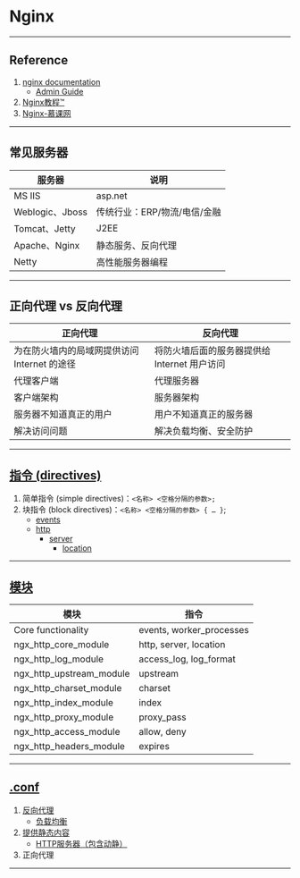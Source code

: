 # Nginx

---
## Reference
1. [nginx documentation](http://nginx.org/en/docs/)
    - [Admin Guide](https://docs.nginx.com/nginx/admin-guide/)
2. [Nginx教程™](https://www.yiibai.com/nginx)
3. [Nginx-慕课网](https://www.imooc.com/video/23825)
---
## 常见服务器
| 服务器            | 说明                |
|----------------|-------------------|
| MS IIS         | asp.net           |
| Weblogic、Jboss | 传统行业：ERP/物流/电信/金融 |
| Tomcat、Jetty   | J2EE              |
| Apache、Nginx   | 静态服务、反向代理         |
| Netty          | 高性能服务器编程          |
---
## 正向代理 vs 反向代理
| 正向代理                        | 反向代理                        |
|-----------------------------|-----------------------------|
| 为在防火墙内的局域网提供访问 Internet 的途径 | 将防火墙后面的服务器提供给 Internet 用户访问 |
| 代理客户端                       | 代理服务器                       |
| 客户端架构                       | 服务器架构                       |
| 服务器不知道真正的用户                 | 用户不知道真正的服务器                 |
| 解决访问问题                      | 解决负载均衡、安全防护                 |
---
## [指令 (directives)](http://nginx.org/en/docs/ngx_core_module.html#directives)
1. 简单指令 (simple directives)：`<名称> <空格分隔的参数>;`
2. 块指令 (block directives)：`<名称> <空格分隔的参数> { … }`;
    - [events](http://nginx.org/en/docs/ngx_core_module.html#events)
    - [http](http://nginx.org/en/docs/http/ngx_http_core_module.html#http)
        - [server](http://nginx.org/en/docs/http/ngx_http_core_module.html#server)
            - [location](http://nginx.org/en/docs/http/ngx_http_core_module.html#location)
---
## [模块](http://nginx.org/en/docs/#development)
| 模块                       | 指令                       |
|--------------------------|--------------------------|
| Core functionality       | events, worker_processes |
| ngx_http_core_module     | http, server, location   |
| ngx_http_log_module      | access_log, log_format   |
| ngx_http_upstream_module | upstream                 |
| ngx_http_charset_module  | charset                  |
| ngx_http_index_module    | index                    |
| ngx_http_proxy_module    | proxy_pass               |
| ngx_http_access_module   | allow, deny              |
| ngx_http_headers_module  | expires                  |
---
## [.conf](nginx_0.conf)
1. [反向代理](nginx_1.conf)
    - [负载均衡](nginx_1_1.conf)
2. [提供静态内容](nginx_2.conf)
    - [HTTP服务器（包含动静）](nginx_2_1.conf)
3. 正向代理
---